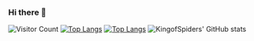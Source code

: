 ### Hi there 👋
![Visitor Count](https://profile-counter.glitch.me/Christmas/count.svg)
[![Top Langs](https://github-readme-stats.vercel.app/api/top-langs/?username=Christmas)](https://github.com/Christmas/github-readme-stats)
[![Top Langs](https://github-readme-stats.vercel.app/api/top-langs/?username=Christmas&layout=compact)](https://github.com/Christmas/github-readme-stats)
![KingofSpiders' GitHub stats](https://github-readme-stats.vercel.app/api?username=Christmas&show_icons=true&theme=tokyonight)
